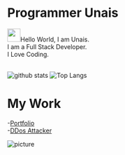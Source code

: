 
# Programmer Unais
<img src="https://raw.githubusercontent.com/ProgrammerGaurav/programmergaurav/master/images/hello.gif" width="30">Hello World, I am Unais.<br />
I am a Full Stack Developer.<br />
I Love Coding.
<br />
<br />

![github stats](https://github-readme-stats.vercel.app/api?username=programmergaurav&show_icons=true&title_color=fff&theme=radical&hide=prs)
![Top Langs](https://github-readme-stats.vercel.app/api/top-langs/?username=programmergaurav&layout=compact&theme=radical)

# My Work
-[Portfolio](https://www.unaisali.com)
<br />
-[DDos Attacker](https://github.com/ProgrammerGaurav/DDos-Attack)

![picture](https://raw.githubusercontent.com/ProgrammerGaurav/programmergaurav/master/images/dino.gif)

